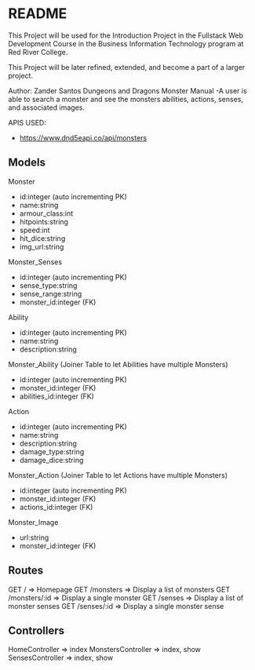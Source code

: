 # README
This Project will be used for the Introduction Project in the Fullstack Web Development Course in the Business Information Technology program at Red River College.

This Project will be later refined, extended, and become a part of a larger project.

Author: Zander Santos
Dungeons and Dragons Monster Manual
  -A user is able to search a monster and see the monsters abilities, actions, senses, and associated images.

APIS USED:
- https://www.dnd5eapi.co/api/monsters

## Models
Monster
  - id:integer (auto incrementing PK)
  - name:string
  - armour_class:int
  - hitpoints:string
  - speed:int
  - hit_dice:string
  - img_url:string

Monster_Senses
  - id:integer (auto incrementing PK)
  - sense_type:string
  - sense_range:string
  - monster_id:integer (FK)

Ability
  - id:integer (auto incrementing PK)
  - name:string
  - description:string

Monster_Ability
(Joiner Table to let Abilities have multiple Monsters)
  - id:integer (auto incrementing PK)
  - monster_id:integer (FK)
  - abilities_id:integer (FK)

Action
  - id:integer (auto incrementing PK)
  - name:string
  - description:string
  - damage_type:string
  - damage_dice:string

Monster_Action
(Joiner Table to let Actions have multiple Monsters)
  - id:integer (auto incrementing PK)
  - monster_id:integer (FK)
  - actions_id:integer (FK)

Monster_Image
  - url:string
  - monster_id:integer (FK)

## Routes
GET /             => Homepage
GET /monsters     => Display a list of monsters
GET /monsters/:id => Display a single monster
GET /senses       => Display a list of monster senses
GET /senses/:id   => Display a single monster sense

## Controllers
HomeController => index
MonstersController => index, show
SensesController => index, show